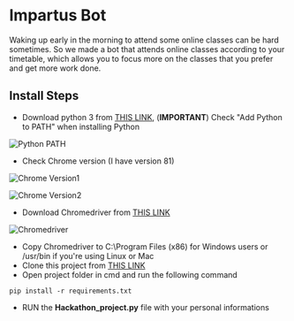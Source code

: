 # Impartus Bot

Waking up early in the morning to attend some online classes can be hard sometimes. So we made a bot that attends online classes according to your timetable, which allows you to focus more on the classes that you prefer and get more work done.


## Install Steps
  
- Download python 3 from [THIS LINK](https://www.python.org/downloads), (**IMPORTANT**) Check "Add Python to PATH" when installing Python

![Python PATH](https://i.imgur.com/YNqlFgS.png)

- Check Chrome version (I have version 81)

![Chrome Version1](https://i.imgur.com/AJoCRlC.png)

![Chrome Version2](https://i.imgur.com/YU2wutY.png)

- Download Chromedriver from [THIS LINK](https://chromedriver.chromium.org/downloads)

![Chromedriver](https://i.imgur.com/3Ti5b6q.png)

- Copy Chromedriver to C:\Program Files (x86) for Windows users or /usr/bin if you're using Linux or Mac
- Clone this project from [THIS LINK](https://github.com/ri-git/Hackathon_demo.git)
- Open project folder in cmd and run the following command
```
pip install -r requirements.txt
```
- RUN the **Hackathon_project.py** file with your personal informations


